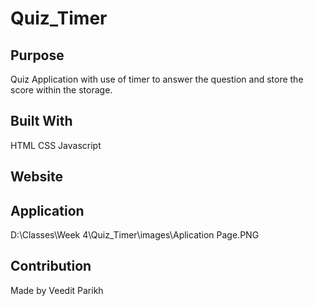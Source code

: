 # Quiz_Timer

## Purpose

Quiz Application with use of timer to answer the question and store the score within the storage.

## Built With

HTML
CSS
Javascript

## Website


## Application
D:\Classes\Week 4\Quiz_Timer\images\Aplication Page.PNG

## Contribution

Made by Veedit Parikh